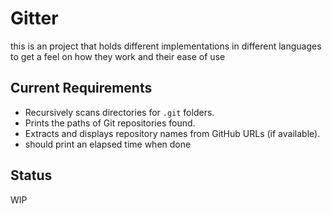# Gitter

this is an project that holds different implementations in different languages to get a feel on how they work and their ease of use

## Current Requirements

- Recursively scans directories for `.git` folders.
- Prints the paths of Git repositories found.
- Extracts and displays repository names from GitHub URLs (if available).
- should print an elapsed time when done



## Status
WIP